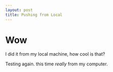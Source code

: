 ```yaml
---
layout: post
title: Pushing from Local
---
```


# Wow
I did it from my local machine, how cool is that?

Testing again. this time _really_ from my computer.

